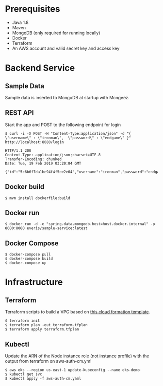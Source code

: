 # Prerequisites

- Java 1.8
- Maven
- MongoDB (only required for running locally)
- Docker
- Terraform
- An AWS account and valid secret key and access key

# Backend Service

## Sample Data
Sample data is inserted to MongoDB at startup with Mongeez.

## REST API 
Start the app and POST to the following endpoint for login
```commandline
$ curl -i -X POST -H "Content-Type:application/json" -d "{  \"username\" : \"ironman\",  \"password\" : \"endgame\" }" http://localhost:8080/login

HTTP/1.1 200 
Content-Type: application/json;charset=UTF-8
Transfer-Encoding: chunked
Date: Tue, 19 Feb 2019 03:20:04 GMT

{"id":"5c6b6f7da1be94f4f5ee2e64","username":"ironman","password":"endgame","firstName":"Tony","lastName":"Stark"}
```

## Docker build
```
$ mvn install dockerfile:build
```

## Docker run
```
$ docker run -d -e "spring.data.mongodb.host=host.docker.internal" -p 8080:8080 everis/sample-service:latest 
```

## Docker Compose
``` 
$ docker-compose pull
$ docker-compose build
$ docker-compose up
```

# Infrastructure

## Terraform

Terraform scripts to build a VPC based on [this cloud formation template](https://amazon-eks.s3-us-west-2.amazonaws.com/cloudformation/2019-02-11/amazon-eks-vpc-sample.yaml).

``` 
$ terraform init
$ terraform plan -out terraform.tfplan
$ terraform apply terraform.tfplan
```

## Kubectl

Update the ARN of the Node instance role (not instance profile) with the output from terraform on aws-auth-cm.yml

``` 
$ aws eks --region us-east-1 update-kubeconfig --name eks-demo
$ kubectl get svc
$ kubectl apply -f aws-auth-cm.yaml
```
